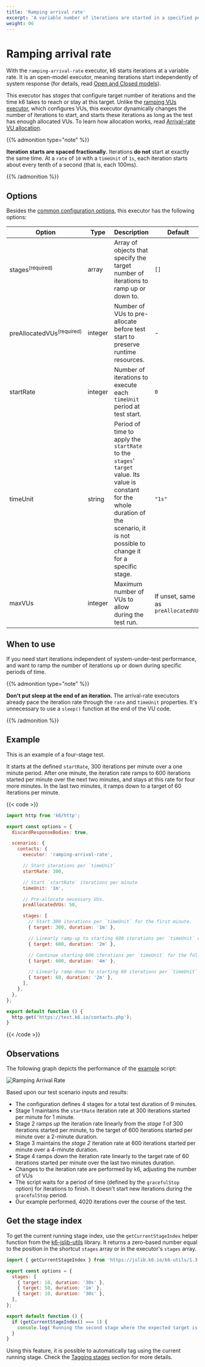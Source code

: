 ```yaml
---
title: 'Ramping arrival rate'
excerpt: 'A variable number of iterations are started in a specified period of time.'
weight: 06
---
```


# Ramping arrival rate

With the `ramping-arrival-rate` executor, k6 starts iterations at a variable rate.
It is an open-model executor, meaning iterations start independently of system response (for details, read
[Open and Closed models](/using-k6/scenarios/concepts/open-vs-closed)).

This executor has _stages_ that configure target number of iterations and the time k6 takes to reach or stay at this target.
Unlike the [ramping VUs executor](https://grafana.com/docs/k6/<K6_VERSION>/using-k6/scenarios/executors/ramping-vus), which configures VUs,
this executor dynamically changes the number of iterations to start, and starts these iterations as long as the test has enough allocated VUs.
To learn how allocation works, read [Arrival-rate VU allocation](https://grafana.com/docs/k6/<K6_VERSION>/using-k6/scenarios/concepts/arrival-rate-vu-allocation).

{{% admonition type="note" %}}

**Iteration starts are spaced fractionally.**
Iterations **do not** start at exactly the same time.
At a `rate` of `10` with a `timeUnit` of `1s`, each iteration starts about every tenth of a second (that is, each 100ms).

{{% /admonition %}}

## Options

Besides the [common configuration options](https://grafana.com/docs/k6/<K6_VERSION>/using-k6/scenarios#options),
this executor has the following options:

| Option                               | Type    | Description                                                                                                                                                                                  | Default                             |
| ------------------------------------ | ------- | -------------------------------------------------------------------------------------------------------------------------------------------------------------------------------------------- | ----------------------------------- |
| stages<sup>(required)</sup>          | array   | Array of objects that specify the target number of iterations to ramp up or down to.                                                                                                         | `[]`                                |
| preAllocatedVUs<sup>(required)</sup> | integer | Number of VUs to pre-allocate before test start to preserve runtime resources.                                                                                                               | -                                   |
| startRate                            | integer | Number of iterations to execute each `timeUnit` period at test start.                                                                                                                        | `0`                                 |
| timeUnit                             | string  | Period of time to apply the `startRate` to the `stages`' `target` value. Its value is constant for the whole duration of the scenario, it is not possible to change it for a specific stage. | `"1s"`                              |
| maxVUs                               | integer | Maximum number of VUs to allow during the test run.                                                                                                                                          | If unset, same as `preAllocatedVUs` |

## When to use

If you need start iterations independent of system-under-test performance, and
want to ramp the number of iterations up or down during specific periods of time.

{{% admonition type="note" %}}

**Don't put sleep at the end of an iteration.**
The arrival-rate executors already pace the iteration rate through the `rate` and `timeUnit` properties.
It's unnecessary to use a `sleep()` function at the end of the VU code.

{{% /admonition %}}

## Example

This is an example of a four-stage test.

It starts at the defined `startRate`, 300 iterations per minute over a one minute period.
After one minute, the iteration rate ramps to 600 iterations started per minute over the next two minutes, and stays at this rate for four more minutes.
In the last two minutes, it ramps down to a target of 60 iterations per minute.

{{< code >}}

```javascript
import http from 'k6/http';

export const options = {
  discardResponseBodies: true,

  scenarios: {
    contacts: {
      executor: 'ramping-arrival-rate',

      // Start iterations per `timeUnit`
      startRate: 300,

      // Start `startRate` iterations per minute
      timeUnit: '1m',

      // Pre-allocate necessary VUs.
      preAllocatedVUs: 50,

      stages: [
        // Start 300 iterations per `timeUnit` for the first minute.
        { target: 300, duration: '1m' },

        // Linearly ramp-up to starting 600 iterations per `timeUnit` over the following two minutes.
        { target: 600, duration: '2m' },

        // Continue starting 600 iterations per `timeUnit` for the following four minutes.
        { target: 600, duration: '4m' },

        // Linearly ramp-down to starting 60 iterations per `timeUnit` over the last two minutes.
        { target: 60, duration: '2m' },
      ],
    },
  },
};

export default function () {
  http.get('https://test.k6.io/contacts.php');
}
```

{{< /code >}}

## Observations

The following graph depicts the performance of the [example](#example) script:

![Ramping Arrival Rate](/media/docs/k6-oss/ramping-arrival-rate.png)

Based upon our test scenario inputs and results:

- The configuration defines 4 stages for a total test duration of 9 minutes.
- Stage 1 maintains the `startRate` iteration rate at 300 iterations started per minute for 1 minute.
- Stage 2 ramps _up_ the iteration rate linearly from the _stage 1_ of 300 iterations started per minute, to the target of 600 iterations started per minute over a 2-minute duration.
- Stage 3 maintains the _stage 2_ iteration rate at 600 iterations started per minute over a 4-minute duration.
- Stage 4 ramps _down_ the iteration rate linearly to the target rate of 60 iterations started per minute over the last two minutes duration.
- Changes to the iteration rate are performed by k6, adjusting the number of VUs
- The script waits for a period of time (defined by the `gracefulStop` option) for iterations to finish. It doesn't start new iterations during the `gracefulStop` period.
- Our example performed, 4020 iterations over the course of the test.

## Get the stage index

To get the current running stage index, use the `getCurrentStageIndex` helper function from the [k6-jslib-utils](https://grafana.com/docs/k6/<K6_VERSION>/javascript-api/jslib/utils) library. It returns a zero-based number equal to the position in the shortcut `stages` array or in the executor's `stages` array.

```javascript
import { getCurrentStageIndex } from 'https://jslib.k6.io/k6-utils/1.3.0/index.js';

export const options = {
  stages: [
    { target: 10, duration: '30s' },
    { target: 50, duration: '1m' },
    { target: 10, duration: '30s' },
  ],
};

export default function () {
  if (getCurrentStageIndex() === 1) {
    console.log('Running the second stage where the expected target is 50');
  }
}
```

Using this feature, it is possible to automatically tag using the current running stage. Check the [Tagging stages](https://grafana.com/docs/k6/<K6_VERSION>/using-k6/tags-and-groups#tagging-stages) section for more details.
